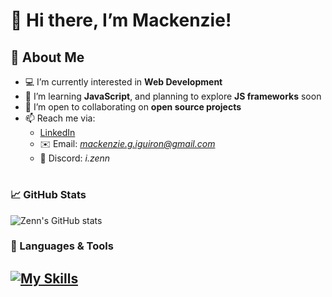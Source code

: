 # 👋 Hi there, I’m Mackenzie!

## 👀 About Me
- 💻 I’m currently interested in **Web Development**
- 🌱 I’m learning **JavaScript**, and planning to explore **JS frameworks** soon
- 🤝 I’m open to collaborating on **open source projects**
- 📫 Reach me via:
  - [LinkedIn](https://www.linkedin.com/in/mackenzie-iguiron-199620329/)
  - ✉️ Email: *mackenzie.g.iguiron@gmail.com*
  - 💬 Discord: *i.zenn*


#

### 📈 GitHub Stats

 ![Zenn's GitHub stats](https://github-readme-stats.vercel.app/api?username=Zenn-source&theme=tokyonight&show_icons=true) 
 
<!-- ![Top Langs](https://github-readme-stats.vercel.app/api/top-langs/?username=Zenn-source&theme=tokyonight&show_icons=true&layout=compact) -->

### 📑 Languages & Tools

[![My Skills](https://skillicons.dev/icons?i=js,html,css,git,github,notion,bootstrap,jquery,nodejs)](https://skillicons.dev)
---

